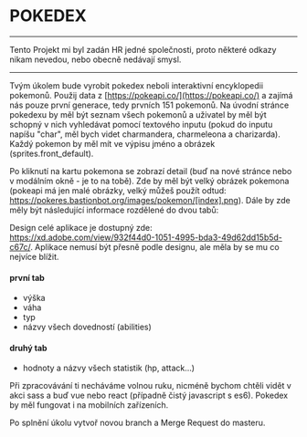# POKEDEX

---
Tento Projekt mi byl zadán HR jedné společnosti, proto některé odkazy nikam nevedou, nebo obecně nedávají smysl. 

---

Tvým úkolem bude vyrobit pokedex neboli interaktivní encyklopedii pokemonů. Použij data z [https://pokeapi.co/](https://pokeapi.co/) a zajímá nás pouze první generace, tedy prvních 151 pokemonů. Na úvodní stránce pokedexu by měl být seznam všech pokemonů a uživatel by měl být schopný v nich vyhledávat pomocí textového inputu (pokud do inputu napíšu "char", měl bych videt charmandera, charmeleona a charizarda). Každý pokemon by měl mít ve výpisu jméno a obrázek (sprites.front_default).

Po kliknutí na kartu pokemona se zobrazí detail (buď na nové stránce nebo v modálním okně - je to na tobě). Zde by měl být velký obrázek pokemona (pokeapi má jen malé obrázky, velký můžeš použít odtud: https://pokeres.bastionbot.org/images/pokemon/[index].png). Dále by zde měly být následující informace rozdělené do dvou tabů:

Design celé aplikace je dostupný zde: https://xd.adobe.com/view/932f44d0-1051-4995-bda3-49d62dd15b5d-c67c/. Aplikace nemusí být přesně podle designu, ale měla by se mu co nejvíce blížit.

#### první tab
  * výška
  * váha
  * typ
  * názvy všech dovedností (abilities)  
    
#### druhý tab
  * hodnoty a názvy všech statistik (hp, attack...)
  
Při zpracovávání ti necháváme volnou ruku, nicméně bychom chtěli vidět v akci sass a buď vue nebo react (případně čistý javascript s es6). Pokedex by měl fungovat i na mobilních zařízeních.
  
Po splnění úkolu vytvoř novou branch a Merge Request do masteru.


